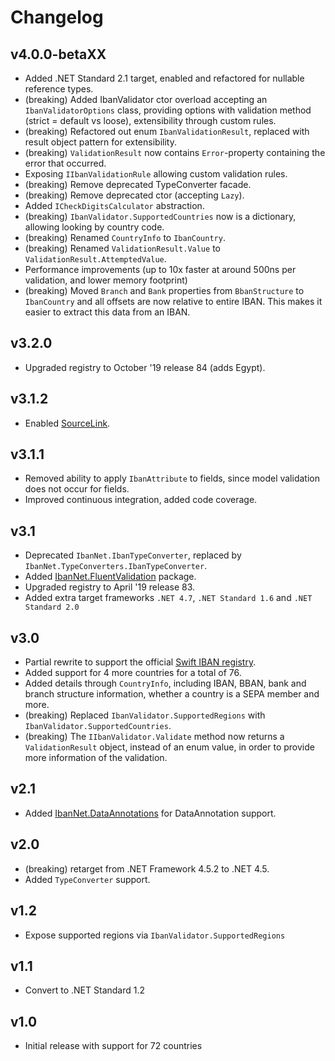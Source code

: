 # Changelog

## v4.0.0-betaXX

- Added .NET Standard 2.1 target, enabled and refactored for nullable reference types.
- (breaking) Added IbanValidator ctor overload accepting an `IbanValidatorOptions` class, providing options with validation method (strict = default vs loose), extensibility through custom rules.
- (breaking) Refactored out enum `IbanValidationResult`, replaced with result object pattern for extensibility.
- (breaking) `ValidationResult` now contains `Error`-property containing the error that occurred.
- Exposing `IIbanValidationRule` allowing custom validation rules.
- (breaking) Remove deprecated TypeConverter facade.
- (breaking) Remove deprecated ctor (accepting `Lazy`).
- Added `ICheckDigitsCalculator` abstraction.
- (breaking) `IbanValidator.SupportedCountries` now is a dictionary, allowing looking by country code.
- (breaking) Renamed `CountryInfo` to `IbanCountry`.
- (breaking) Renamed `ValidationResult.Value` to `ValidationResult.AttemptedValue`.
- Performance improvements (up to 10x faster at around 500ns per validation, and lower memory footprint)
- (breaking) Moved `Branch` and `Bank` properties from `BbanStructure` to `IbanCountry` and all offsets are now relative to entire IBAN. This makes it easier to extract this data from an IBAN.

## v3.2.0

- Upgraded registry to October '19 release 84 (adds Egypt).

## v3.1.2

- Enabled [SourceLink](https://github.com/dotnet/sourcelink).

## v3.1.1

- Removed ability to apply `IbanAttribute` to fields, since model validation does not occur for fields.
- Improved continuous integration, added code coverage.

## v3.1

- Deprecated `IbanNet.IbanTypeConverter`, replaced by  `IbanNet.TypeConverters.IbanTypeConverter`.
- Added [IbanNet.FluentValidation](src/IbanNet.FluentValidation/README.md)  package.
- Upgraded registry to April '19 release 83.
- Added extra target frameworks `.NET 4.7`, `.NET Standard 1.6` and `.NET Standard 2.0`

## v3.0

- Partial rewrite to support the official [Swift IBAN registry](https://www.swift.com/standards/data-standards/iban).
- Added support for 4 more countries for a total of 76.
- Added details through `CountryInfo`, including IBAN, BBAN, bank and branch structure information, whether a country is a SEPA member and more.
- (breaking) Replaced `IbanValidator.SupportedRegions` with `IbanValidator.SupportedCountries`.
- (breaking) The `IIbanValidator.Validate` method now returns a `ValidationResult` object, instead of an enum value, in order to provide more information of the validation.

## v2.1

- Added [IbanNet.DataAnnotations](src/IbanNet.DataAnnotations/README.md) for DataAnnotation support.

## v2.0

- (breaking) retarget from .NET Framework 4.5.2 to .NET 4.5.
- Added `TypeConverter` support.

## v1.2

- Expose supported regions via `IbanValidator.SupportedRegions`

## v1.1

- Convert to .NET Standard 1.2

## v1.0

- Initial release with support for 72 countries
